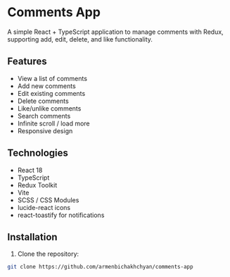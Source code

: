 # Comments App

A simple React + TypeScript application to manage comments with Redux, supporting add, edit, delete, and like functionality.

## Features

- View a list of comments
- Add new comments
- Edit existing comments
- Delete comments
- Like/unlike comments
- Search comments
- Infinite scroll / load more
- Responsive design

## Technologies

- React 18
- TypeScript
- Redux Toolkit
- Vite
- SCSS / CSS Modules
- lucide-react icons
- react-toastify for notifications

## Installation

1. Clone the repository:

```bash
git clone https://github.com/armenbichakhchyan/comments-app
